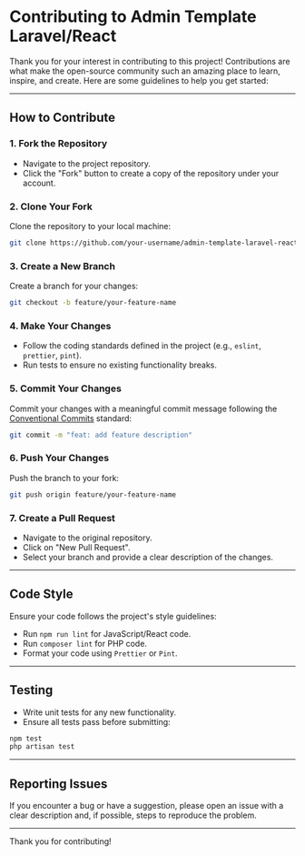 
# Contributing to Admin Template Laravel/React

Thank you for your interest in contributing to this project! Contributions are what make the open-source community such an amazing place to learn, inspire, and create. Here are some guidelines to help you get started:

---

## How to Contribute

### 1. Fork the Repository

- Navigate to the project repository.
- Click the "Fork" button to create a copy of the repository under your account.

### 2. Clone Your Fork

Clone the repository to your local machine:

```bash
git clone https://github.com/your-username/admin-template-laravel-react.git
```

### 3. Create a New Branch

Create a branch for your changes:

```bash
git checkout -b feature/your-feature-name
```

### 4. Make Your Changes

- Follow the coding standards defined in the project (e.g., `eslint`, `prettier`, `pint`).
- Run tests to ensure no existing functionality breaks.

### 5. Commit Your Changes

Commit your changes with a meaningful commit message following the [Conventional Commits](https://www.conventionalcommits.org/) standard:

```bash
git commit -m "feat: add feature description"
```

### 6. Push Your Changes

Push the branch to your fork:

```bash
git push origin feature/your-feature-name
```

### 7. Create a Pull Request

- Navigate to the original repository.
- Click on "New Pull Request".
- Select your branch and provide a clear description of the changes.

---

## Code Style

Ensure your code follows the project's style guidelines:

- Run `npm run lint` for JavaScript/React code.
- Run `composer lint` for PHP code.
- Format your code using `Prettier` or `Pint`.

---

## Testing

- Write unit tests for any new functionality.
- Ensure all tests pass before submitting:

```bash
npm test
php artisan test
```

---

## Reporting Issues

If you encounter a bug or have a suggestion, please open an issue with a clear description and, if possible, steps to reproduce the problem.

---

Thank you for contributing!
